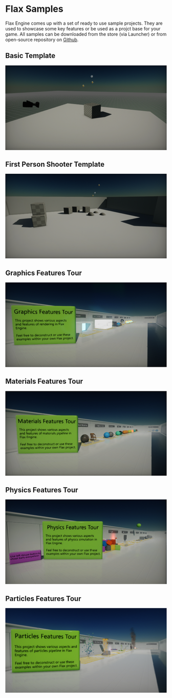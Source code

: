 # Flax Samples

Flax Engine comes up with a set of ready to use sample projects.
They are used to showcase some key features or be used as a projct base for your game.
All samples can be downloaded from the store (via Launcher) or from open-source repository on [Github](https://github.com/FlaxEngine/FlaxSamples).

## Basic Template

![Basic Template](media/BasicTemplate.png)

## First Person Shooter Template

![First Person Shooter Template](media/FirstPersonShooterTemplate.png)

## Graphics Features Tour

![Graphics Features Tour](media/GraphicsFeaturesTour.png)

## Materials Features Tour

![Materials Features Tour](media/MaterialsFeaturesTour.png)

## Physics Features Tour

![Physics Features Tour](media/PhysicsFeaturesTour.png)

## Particles Features Tour

![Particles Features Tour](media/ParticlesFeaturesTour.png)



